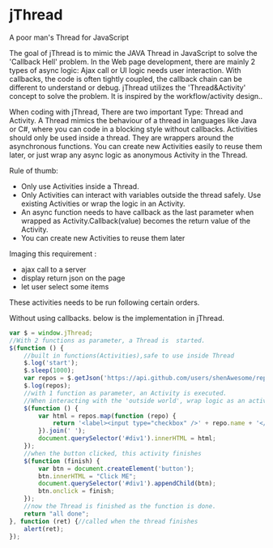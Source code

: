 # jThread
A poor man's Thread for JavaScript

The goal of jThread is to mimic the JAVA Thread in JavaScript to solve the 'Callback Hell' problem. In the Web page development, there are mainly 2 types of async logic: Ajax call or UI logic needs user interaction. 
With callbacks, the code is often tightly coupled, the callback chain can be different to understand or debug. jThread utilizes the 'Thread&Activity' concept to solve the problem. It is inspired by the workflow/activity design..

When coding with jThread, There are two important Type: Thread and Activity. A Thread mimics the behaviour of a thread in languages like Java or C#, where you can code in a blocking style without callbacks. 
Activities should only be used inside a thread. They are wrappers around the asynchronous functions. You can create new Activities easily to reuse them later, or just wrap any async logic as anonymous Activity in the Thread.

Rule of thumb:
* Only use Activities inside a Thread.
* Only Activities can interact with variables outside the thread safely. Use existing Activities or wrap the logic in an Activity. 
* An async function needs to have callback as the last parameter when wrapped as Activity.Callback(value) becomes the return value of the Activity.
* You can create new Activities to reuse them later

Imaging this requirement :  

* ajax call to a server 
* display return json on the page
* let user select some items

These activities needs to be run following certain orders. 

Without using callbacks. below is the implementation in jThread.

```javascript
var $ = window.jThread; 
//With 2 functions as parameter, a Thread is  started.
$(function () {
	//built in functions(Activities),safe to use inside Thread
	$.log('start');
	$.sleep(1000);
	var repos = $.getJson('https://api.github.com/users/shenAwesome/repos');
	$.log(repos);
	//with 1 function as parameter, an Activity is executed.
	//When interacting with the 'outside world', wrap logic as an activity
	$(function () {
		var html = repos.map(function (repo) {
			return '<label><input type="checkbox" />' + repo.name + '</label></br>';
		}).join(' ');
		document.querySelector('#div1').innerHTML = html;
	});
	//when the button clicked, this activity finishes
	$(function (finish) {
		var btn = document.createElement('button');
		btn.innerHTML = "Click ME";
		document.querySelector('#div1').appendChild(btn);
		btn.onclick = finish;
	});
	//now the Thread is finished as the function is done.
	return "all done";
}, function (ret) {//called when the thread finishes
	alert(ret);
});
```